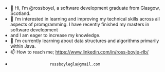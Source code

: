- 👋 Hi, I’m @rossboyel, a software development graduate from Glasgow, Scotland.
- 👀 I’m interested in learning and improving my technical skills across all aspects of promgramming. I have recently finished my masters in software development
- and I am eager to increase my knowledge.
- 🌱 I’m currently learning about data structures and algorithms primarily within Java.
- 📫 How to reach me; https://www.linkedin.com/in/ross-boyle-rlb/
-                      rossboylegla@gmail.com

